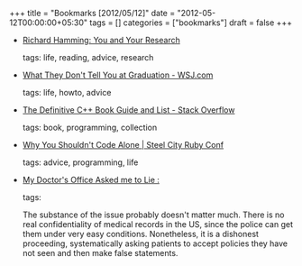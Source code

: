 +++
title = "Bookmarks [2012/05/12]"
date = "2012-05-12T00:00:00+05:30"
tags = []
categories = ["bookmarks"]
draft = false
+++

-   [Richard Hamming: You and Your Research](http://www.paulgraham.com/hamming.html)

    tags: life, reading, advice, research

-   [What They Don't Tell You at Graduation - WSJ.com](http://online.wsj.com/article/SB10001424052702304811304577366332400453796.html?fb_ref=wsj_share_FB&fb_source=home_oneline)

    tags: life, howto, advice

-   [The Definitive C++ Book Guide and List - Stack Overflow](http://stackoverflow.com/questions/388242/the-definitive-c-book-guide-and-list)

    tags: book, programming, collection

-   [Why You Shouldn't Code Alone | Steel City Ruby Conf](http://steelcityrubyconf.org/blog/2012/05/04/why-you-shouldnt-code-alone/)

    tags: advice, programming, life

-   [My Doctor's Office Asked me to Lie         :](http://www.stallman.org/articles/asked_to_lie.html)

    tags:

    The substance of the issue probably doesn't matter much. There is
    no real confidentiality of medical records in the US, since the
    police can get them under very easy conditions. Nonetheless, it is
    a dishonest proceeding, systematically asking patients to accept
    policies they have not seen and then make false statements.
